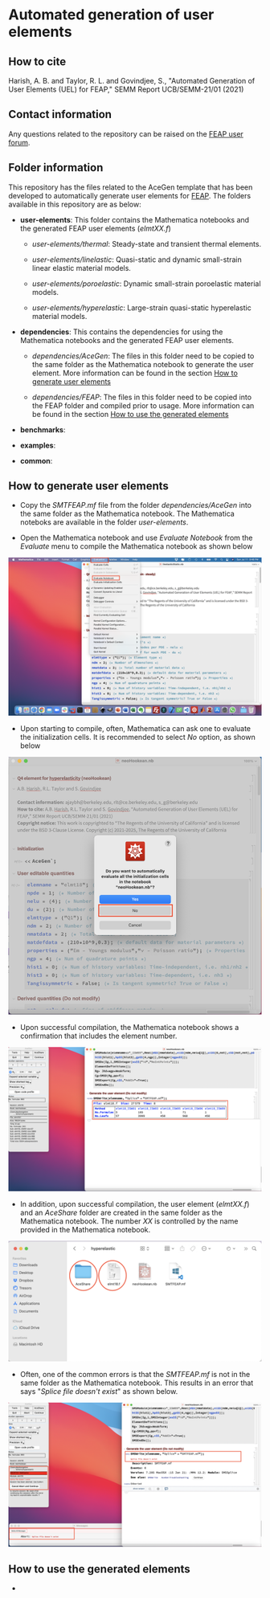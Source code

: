 # Automated generation of user elements

## How to cite

Harish, A. B. and Taylor, R. L. and Govindjee, S., "Automated Generation of User Elements (UEL) for FEAP," SEMM Report UCB/SEMM-21/01 (2021)

## Contact information

Any questions related to the repository can be raised on the [FEAP user forum](http://feap.berkeley.edu/forum/index.php).

## Folder information

This repository has the files related to the AceGen template that has been developed to automatically generate user elements for [FEAP](http://projects.ce.berkeley.edu/feap/). The folders available in this repository are as below:

- **user-elements**: This folder contains the Mathematica notebooks and the generated FEAP user elements (*elmtXX.f*)

    - *user-elements/thermal*: Steady-state and transient thermal elements.

    - *user-elements/linelastic*: Quasi-static and dynamic small-strain linear elastic material models.

    - *user-elements/poroelastic*: Dynamic small-strain poroelastic material models.

    - *user-elements/hyperelastic*: Large-strain quasi-static hyperelastic material models.

- **dependencies**: This contains the dependencies for using the Mathematica notebooks and the generated FEAP user elements. 

    - *dependencies/AceGen*: The files in this folder need to be copied to the same folder as the Mathematica notebook to generate the user element. More information can be found in the section [How to generate user elements](#how-to-generate-user-elements) 
    
    - *dependencies/FEAP*: The files in this folder need to be copied into the FEAP folder and compiled prior to usage. More information can be found in the section [How to use the generated elements](#how-to-use-the-generated-elements)

- **benchmarks**:

- **examples**:

- **common**:


## How to generate user elements

- Copy the *SMTFEAP.mf* file from the folder *dependencies/AceGen* into the same folder as the Mathematica notebook. The Mathematica noteboks are available in the folder *user-elements*.

- Open the Mathematica notebook and use *Evaluate Notebook* from the *Evaluate* menu to compile the Mathematica notebook as shown below

![Compile the Mathematica Notebook](common/images/01_Compile.png "Compiling the Mathematica Notebook")

- Upon starting to compile, often, Mathematica can ask one to evaluate the initialization cells. It is recommended to select *No* option, as shown below

![Evaluation initialization cells?](common/images/02_CompileQ.png "Evaluation initialization cells?")

- Upon successful compilation, the Mathematica notebook shows a confirmation that includes the element number. 

![Compilation successful](common/images/03_CompileSuccA.png "Compilation successful")

- In addition, upon successful compilation, the user element (*elmtXX.f*) and an *AceShare* folder are created in the same folder as the Mathematica notebook. The number *XX* is controlled by the name provided in the Mathematica notebook.

![User element generated](common/images/03_CompileSuccB.png "User element generated")

- Often, one of the common errors is that the *SMTFEAP.mf* is not in the same folder as the Mathematica notebook. This results in an error that says "*Splice file doesn't exist*" as shown below.

![Compilation fail](common/images/04_CompileFail.png "Compilation fail")

## How to use the generated elements

- 